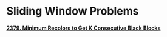 # Sliding Window Problems

[**2379. Minimum Recolors to Get K Consecutive Black Blocks**](
https://leetcode.com/submissions/detail/1758154459/)
